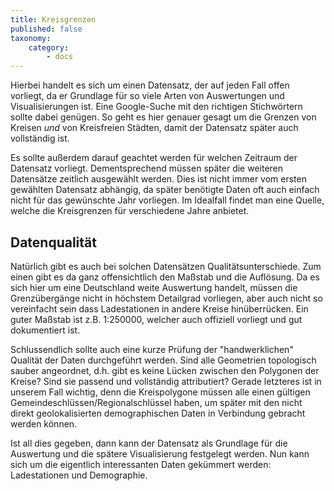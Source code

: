 ```yaml
---
title: Kreisgrenzen
published: false
taxonomy:
    category:
        - docs
---
```


Hierbei handelt es sich um einen Datensatz, der auf jeden Fall offen vorliegt, da er Grundlage für so viele Arten von Auswertungen und Visualisierungen ist. Eine Google-Suche mit den richtigen Stichwörtern sollte dabei genügen. So geht es hier genauer gesagt um die Grenzen von Kreisen *und* von Kreisfreien Städten, damit der Datensatz später auch vollständig ist.

Es sollte außerdem darauf geachtet werden für welchen Zeitraum der Datensatz vorliegt. Dementsprechend müssen später die weiteren Datensätze zeitlich ausgewählt werden. Dies ist nicht immer vom ersten gewählten Datensatz abhängig, da später benötigte Daten oft auch einfach nicht für das gewünschte Jahr vorliegen. Im Idealfall findet man eine Quelle, welche die Kreisgrenzen für verschiedene Jahre anbietet.

## Datenqualität
Natürlich gibt es auch bei solchen Datensätzen Qualitätsunterschiede. Zum einen gibt es da ganz offensichtlich den Maßstab und die Auflösung. Da es sich hier um eine Deutschland weite Auswertung handelt, müssen die Grenzübergänge nicht in höchstem Detailgrad vorliegen, aber auch nicht so vereinfacht sein dass Ladestationen in andere Kreise hinüberrücken. Ein guter Maßstab ist z.B. 1:250000, welcher auch offiziell vorliegt und gut dokumentiert ist.

Schlussendlich sollte auch eine kurze Prüfung der "handwerklichen" Qualität der Daten durchgeführt werden. Sind alle Geometrien topologisch sauber angeordnet, d.h. gibt es keine Lücken zwischen den Polygonen der Kreise? Sind sie passend und vollständig attributiert? Gerade letzteres ist in unserem Fall wichtig, denn die Kreispolygone müssen alle einen gültigen Gemeindeschlüssen/Regionalschlüssel haben, um später mit den nicht direkt geolokalisierten demographischen Daten in Verbindung gebracht werden können.

Ist all dies gegeben, dann kann der Datensatz als Grundlage für die Auswertung und die spätere Visualisierung festgelegt werden. Nun kann sich um die eigentlich interessanten Daten gekümmert werden: Ladestationen und Demographie.
